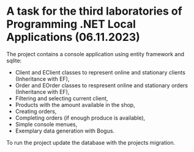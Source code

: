 # A task for the third laboratories of Programming .NET Local Applications (06.11.2023)

The project contains a console application using entity framework and sqlite:
- Client and EClient classes to represent online and stationary clients (Inheritance with EF),
- Order and EOrder classes to respresent online and stationary orders (Inheritance with EF),
- Filtering and selecting current client,
- Products with the amount available in the shop,
- Creating orders,
- Completing orders (if enough produce is available),
- Simple console menues,
- Exemplary data generation with Bogus.


To run the project update the database with the projects migration.
